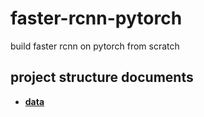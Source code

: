 # faster-rcnn-pytorch
build faster rcnn on pytorch from scratch

## project structure documents
- [__data__](https://github.com/rentainhe/faster-rcnn-pytorch/tree/master/data)
